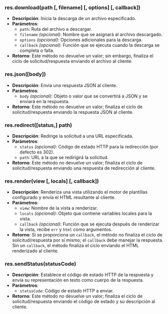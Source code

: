 ### res.download(path [, filename] [, options] [, callback])

- **Descripción**: Inicia la descarga de un archivo especificado.
- **Parámetros**:
  - `path`: Ruta del archivo a descargar.
  - `filename` *(opcional)*: Nombre que se asignará al archivo descargado.
  - `options` *(opcional)*: Opciones adicionales para la descarga.
  - `callback` *(opcional)*: Función que se ejecuta cuando la descarga se completa o falla.
- **Retorno**: Este método no devuelve un valor; sin embargo, finaliza el ciclo de solicitud/respuesta enviando el archivo al cliente.


### res.json([body])

- **Descripción**: Envía una respuesta JSON al cliente.
- **Parámetros**:
  - `body` *(opcional)*: Objeto o valor que se convertirá a JSON y se enviará en la respuesta.
- **Retorno**: Este método no devuelve un valor; finaliza el ciclo de solicitud/respuesta enviando la respuesta JSON al cliente.

### res.redirect([status,] path)

- **Descripción**: Redirige la solicitud a una URL especificada.
- **Parámetros**:
  - `status` *(opcional)*: Código de estado HTTP para la redirección (por defecto es 302).
  - `path`: URL a la que se redirigirá la solicitud.
- **Retorno**: Este método no devuelve un valor; finaliza el ciclo de solicitud/respuesta enviando una respuesta de redirección al cliente.

### res.render(view [, locals] [, callback])

- **Descripción**: Renderiza una vista utilizando el motor de plantillas configurado y envía el HTML resultante al cliente.
- **Parámetros**:
  - `view`: Nombre de la vista a renderizar.
  - `locals` *(opcional)*: Objeto que contiene variables locales para la vista.
  - `callback` *(opcional)*: Función que se ejecuta después de renderizar la vista, recibe `err` y `html` como argumentos.
- **Retorno**: Si se proporciona un `callback`, el método no finaliza el ciclo de solicitud/respuesta por sí mismo; el `callback` debe manejar la respuesta. Sin un `callback`, el método finaliza el ciclo enviando el HTML renderizado al cliente.

### res.sendStatus(statusCode)

- **Descripción**: Establece el código de estado HTTP de la respuesta y envía su representación en texto como cuerpo de la respuesta.
- **Parámetros**:
  - `statusCode`: Código de estado HTTP a enviar.
- **Retorno**: Este método no devuelve un valor; finaliza el ciclo de solicitud/respuesta enviando el código de estado y su descripción al cliente.

